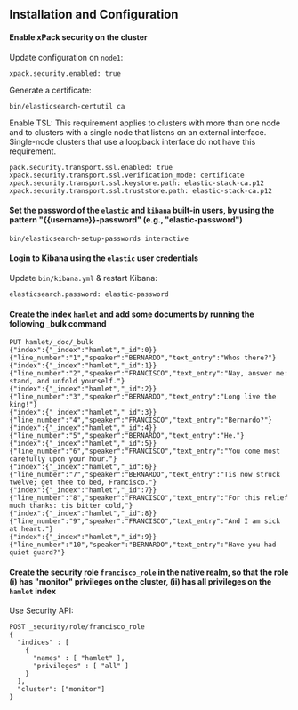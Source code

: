 ## Installation and Configuration

#### Enable xPack security on the cluster

Update configuration on `node1`: 

```
xpack.security.enabled: true
```

Generate a certificate: 

```
bin/elasticsearch-certutil ca
```

Enable TSL:
This requirement applies to clusters with more than one node and to clusters with a single node that listens on an external interface. Single-node clusters that use a loopback interface do not have this requirement.

```
pack.security.transport.ssl.enabled: true
xpack.security.transport.ssl.verification_mode: certificate 
xpack.security.transport.ssl.keystore.path: elastic-stack-ca.p12
xpack.security.transport.ssl.truststore.path: elastic-stack-ca.p12
```

#### Set the password of the `elastic` and `kibana` built-in users, by using the pattern "{{username}}-password" (e.g., "elastic-password")

```
bin/elasticsearch-setup-passwords interactive
```

#### Login to Kibana using the `elastic` user credentials

Update `bin/kibana.yml` & restart Kibana: 

```
elasticsearch.password: elastic-password
```

#### Create the index `hamlet` and add some documents by running the following _bulk command

```
PUT hamlet/_doc/_bulk
{"index":{"_index":"hamlet","_id":0}}
{"line_number":"1","speaker":"BERNARDO","text_entry":"Whos there?"}
{"index":{"_index":"hamlet","_id":1}}
{"line_number":"2","speaker":"FRANCISCO","text_entry":"Nay, answer me: stand, and unfold yourself."}
{"index":{"_index":"hamlet","_id":2}}
{"line_number":"3","speaker":"BERNARDO","text_entry":"Long live the king!"}
{"index":{"_index":"hamlet","_id":3}}
{"line_number":"4","speaker":"FRANCISCO","text_entry":"Bernardo?"}
{"index":{"_index":"hamlet","_id":4}}
{"line_number":"5","speaker":"BERNARDO","text_entry":"He."}
{"index":{"_index":"hamlet","_id":5}}
{"line_number":"6","speaker":"FRANCISCO","text_entry":"You come most carefully upon your hour."}
{"index":{"_index":"hamlet","_id":6}}
{"line_number":"7","speaker":"BERNARDO","text_entry":"Tis now struck twelve; get thee to bed, Francisco."}
{"index":{"_index":"hamlet","_id":7}}
{"line_number":"8","speaker":"FRANCISCO","text_entry":"For this relief much thanks: tis bitter cold,"}
{"index":{"_index":"hamlet","_id":8}}
{"line_number":"9","speaker":"FRANCISCO","text_entry":"And I am sick at heart."}
{"index":{"_index":"hamlet","_id":9}}
{"line_number":"10","speaker":"BERNARDO","text_entry":"Have you had quiet guard?"}
```

#### Create the security role `francisco_role` in the native realm, so that the role (i) has "monitor" privileges on the cluster, (ii) has all privileges on the `hamlet` index

Use Security API: 
```
POST _security/role/francisco_role
{
  "indices" : [
    {
      "names" : [ "hamlet" ],
      "privileges" : [ "all" ]
    }
  ],
  "cluster": ["monitor"]
}
```